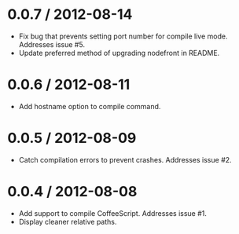 
0.0.7 / 2012-08-14 
==================

  * Fix bug that prevents setting port number for compile live mode. Addresses issue #5.
  * Update preferred method of upgrading nodefront in README.

0.0.6 / 2012-08-11 
==================

  * Add hostname option to compile command.

0.0.5 / 2012-08-09 
==================

  * Catch compilation errors to prevent crashes. Addresses issue #2.

0.0.4 / 2012-08-08 
==================

  * Add support to compile CoffeeScript. Addresses issue #1.
  * Display cleaner relative paths.
